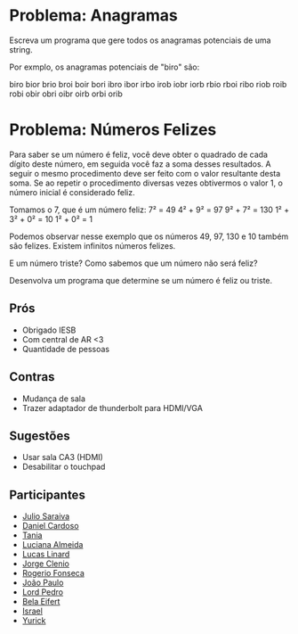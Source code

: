 # Problema: Anagramas

Escreva um programa que gere todos os anagramas potenciais de uma string.

Por exmplo, os anagramas potenciais de "biro" são:

biro bior brio broi boir bori
ibro ibor irbo irob iobr iorb
rbio rboi ribo riob roib robi
obir obri oibr oirb orbi orib

# Problema: Números Felizes


Para saber se um número é feliz, você deve obter o quadrado de cada dígito deste número, em seguida você faz a soma desses resultados. A seguir o mesmo procedimento deve ser feito com o valor resultante desta soma. Se ao repetir o procedimento diversas vezes obtivermos o valor 1, o número inicial é considerado feliz.

Tomamos o 7, que é um número feliz:
7² = 49
4² + 9² = 97
9² + 7² = 130
1² + 3² + 0² = 10
1² + 0² = 1

Podemos observar nesse exemplo que os números 49, 97, 130 e 10 também são felizes. Existem infinitos números felizes.

E um número triste? Como sabemos que um número não será feliz?

Desenvolva um programa que determine se um número é feliz ou triste.




## Prós
* Obrigado IESB
* Com central de AR <3
* Quantidade de pessoas


## Contras
* Mudança de sala
* Trazer adaptador de thunderbolt para HDMI/VGA

## Sugestões
* Usar sala CA3 (HDMI)
* Desabilitar o touchpad


## Participantes
* [Julio Saraiva](https://github.com/juliosaraiva)
* [Daniel Cardoso](https://github.com/danielfacuricardoso)
* [Tania](https://github.com/taniaa)
* [Luciana Almeida](https://github.com/lucianaalmeida)
* [Lucas Linard](https://github.com/lucaslinard)
* [Jorge Clenio](https://github.com/jorgeclenio)
* [Rogerio Fonseca](https://github.com/rogeriofonseca)
* [João Paulo](https://github.com/joaopauloramos)
* [Lord Pedro](https://github.com/lordpedrom)
* [Bela Eifert](https://github.com/belaeifert)
* [Israel](https://github.com/israelps)
* [Yurick](https://github.com/yurickh)
